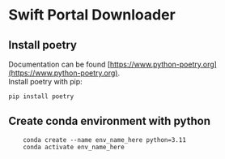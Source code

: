 # Swift Portal Downloader  
## Install poetry  
Documentation can be found [https://www.python-poetry.org](https://www.python-poetry.org).  
Install poetry with pip: 
```
pip install poetry
```
## Create conda environment with python
```
    conda create --name env_name_here python=3.11
    conda activate env_name_here
```
